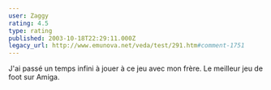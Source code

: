 ```yaml
---
user: Zaggy
rating: 4.5
type: rating
published: 2003-10-18T22:29:11.000Z
legacy_url: http://www.emunova.net/veda/test/291.htm#comment-1751
---
```

J'ai passé un temps infini à jouer à ce jeu avec mon frère.
Le meilleur jeu de foot sur Amiga.